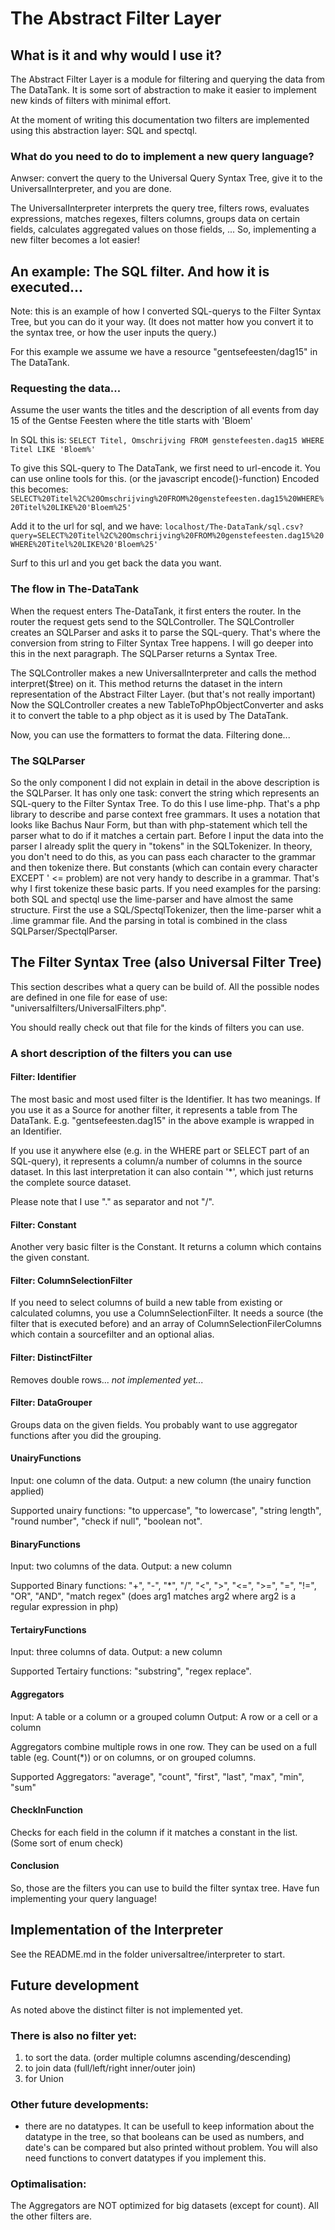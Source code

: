 The Abstract Filter Layer
=========================

What is it and why would I use it?
----------------------------------

The Abstract Filter Layer is a module for filtering and querying the data from The DataTank. It is some sort of abstraction to make it easier to implement new kinds of filters with minimal effort.

At the moment of writing this documentation two filters are implemented using this abstraction layer: SQL and spectql.


### What do you need to do to implement a new query language?
Anwser: convert the query to the Universal Query Syntax Tree, give it to the UniversalInterpreter, and you are done.

The UniversalInterpreter interprets the query tree, filters rows, evaluates expressions, matches regexes, filters columns, groups data on certain fields, calculates aggregated values on those fields, ... So, implementing a new filter becomes a lot easier!


An example: The SQL filter. And how it is executed...
-----------------------------------------------------

Note: this is an example of how I converted SQL-querys to the Filter Syntax Tree, but you can do it your way. (It does not matter how you convert it to the syntax tree, or how the user inputs the query.)

For this example we assume we have a resource "gentsefeesten/dag15" in The DataTank.

### Requesting the data...
Assume the user wants the titles and the description of all events from day 15 of the Gentse Feesten where the title starts with 'Bloem'

In SQL this is: 
``SELECT Titel, Omschrijving FROM genstefeesten.dag15 WHERE Titel LIKE 'Bloem%'``

To give this SQL-query to The DataTank, we first need to url-encode it. You can use online tools for this. (or the javascript encode()-function) Encoded this becomes:
``SELECT%20Titel%2C%20Omschrijving%20FROM%20genstefeesten.dag15%20WHERE%20Titel%20LIKE%20'Bloem%25'``

Add it to the url for sql, and we have:
``localhost/The-DataTank/sql.csv?query=SELECT%20Titel%2C%20Omschrijving%20FROM%20genstefeesten.dag15%20WHERE%20Titel%20LIKE%20'Bloem%25'``

Surf to this url and you get back the data you want.

### The flow in The-DataTank
When the request enters The-DataTank, it first enters the router. In the router the request gets send to the SQLController.
The SQLController creates an SQLParser and asks it to parse the SQL-query. That's where the conversion from string to Filter Syntax Tree happens. I will go deeper into this in the next paragraph.
The SQLParser returns a Syntax Tree. 

The SQLController makes a new UniversalInterpreter and calls the method interpret($tree) on it. This method returns the dataset in the intern representation of the Abstract Filter Layer. (but that's not really important)
Now the SQLController creates a new TableToPhpObjectConverter and asks it to convert the table to a php object as it is used by The DataTank.

Now, you can use the formatters to format the data. Filtering done...


### The SQLParser
So the only component I did not explain in detail in the above description is the SQLParser. It has only one task: convert the string which represents an SQL-query to the Filter Syntax Tree. To do this I use lime-php. That's a php library to describe and parse context free grammars. It uses a notation that looks like Bachus Naur Form, but than with php-statement which tell the parser what to do if it matches a certain part.
Before I input the data into the parser I already split the query in "tokens" in the SQLTokenizer. In theory, you don't need to do this, as you can pass each character to the grammar and then tokenize there. But constants (which can contain every character EXCEPT ' <= problem) are not very handy to describe in a grammar. That's why I first tokenize these basic parts.
If you need examples for the parsing: both SQL and spectql use the lime-parser and have almost the same structure. First the use a SQL/SpectqlTokenizer, then the lime-parser whit a .lime grammar file. And the parsing in total is combined in the class SQLParser/SpectqlParser.


The Filter Syntax Tree (also Universal Filter Tree)
---------------------------------------------------

This section describes what a query can be build of. 
All the possible nodes are defined in one file for ease of use: "universalfilters/UniversalFilters.php".

You should really check out that file for the kinds of filters you can use.

### A short description of the filters you can use

#### Filter: Identifier
The most basic and most used filter is the Identifier. It has two meanings.
If you use it as a Source for another filter, it represents a table from The DataTank.
E.g. "gentsefeesten.dag15" in the above example is wrapped in an Identifier.

If you use it anywhere else (e.g. in the WHERE part or SELECT part of an SQL-query), it represents a column/a number of columns in the source dataset. In this last interpretation it can also contain '*', which just returns the complete source dataset.

Please note that I use "." as separator and not "/".

#### Filter: Constant
Another very basic filter is the Constant. It returns a column which contains the given constant.

#### Filter: ColumnSelectionFilter
If you need to select columns of build a new table from existing or calculated columns, you use a ColumnSelectionFilter. It needs a source (the filter that is executed before) and an array of ColumnSelectionFilerColumns which contain a sourcefilter and an optional alias. 

#### Filter: DistinctFilter
Removes double rows...
*not implemented yet...*

#### Filter: DataGrouper
Groups data on the given fields. You probably want to use aggregator functions after you did the grouping.

#### UnairyFunctions
Input: one column of the data.
Output: a new column (the unairy function applied)

Supported unairy functions: "to uppercase", "to lowercase", "string length", "round number", "check if null", "boolean not".

#### BinaryFunctions
Input: two columns of the data.
Output: a new column

Supported Binary functions: "+", "-", "*", "/", "<", ">", "<=", ">=", "=", "!=", "OR", "AND", "match regex" (does arg1 matches arg2 where arg2 is a regular expression in php)

#### TertairyFunctions
Input: three columns of data.
Output: a new column

Supported Tertairy functions: "substring", "regex replace".

#### Aggregators
Input: A table or a column or a grouped column
Output: A row or a cell or a column

Aggregators combine multiple rows in one row. They can be used on a full table (eg. Count(*)) or on columns, or on grouped columns.

Supported Aggregators: "average", "count", "first", "last", "max", "min", "sum"

#### CheckInFunction
Checks for each field in the column if it matches a constant in the list.
(Some sort of enum check)

#### Conclusion
So, those are the filters you can use to build the filter syntax tree. Have fun implementing your query language!


Implementation of the Interpreter
---------------------------------
See the README.md in the folder universaltree/interpreter to start.


Future development
------------------
As noted above the distinct filter is not implemented yet.

### There is also no filter yet: 
1. to sort the data. (order multiple columns ascending/descending)
2. to join data (full/left/right inner/outer join)
3. for Union

### Other future developments:
- there are no datatypes. It can be usefull to keep information about the datatype in the tree, so that booleans can be used as numbers, and date's can be compared but also printed without problem. You will also need functions to convert datatypes if you implement this.

### Optimalisation:
The Aggregators are NOT optimized for big datasets (except for count). All the other filters are.